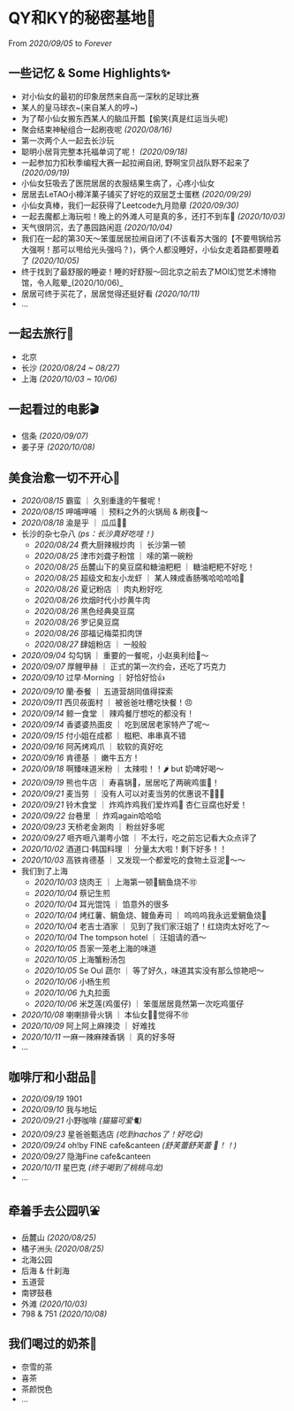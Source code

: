 # QY和KY的秘密基地🧡
From _2020/09/05_ to _Forever_

## 一些记忆 & Some Highlights✨
- 对小仙女的最初的印象居然来自高一深秋的足球比赛
- 某人的皇马球衣~(来自某人的哼~)
- 为了帮小仙女搬东西某人的脑瓜开瓢【偷笑(真是红运当头呢)
- 聚会结束神秘组合一起刷夜呢 _(2020/08/16)_
- 第一次两个人一起去长沙玩
- 聪明小居背完整本托福单词了呢！ _(2020/09/18)_
- 一起参加力扣秋季编程大赛一起拉闸自闭, 野啊宝贝战队野不起来了 _(2020/09/19)_
- 小仙女狂吸去了医院居居的衣服结果生病了，心疼小仙女
- 居居去LeTAO小樽洋菓子铺买了好吃的双层芝士蛋糕 _(2020/09/29)_
- 小仙女真棒，我们一起获得了Leetcode九月勋章 _(2020/09/30)_
- 一起去魔都上海玩啦！晚上的外滩人可是真的多，还打不到车🚗 _(2020/10/03)_
- 天气很阴沉，去了愚园路闲逛  _(2020/10/04)_
- 我们在一起的第30天～笨蛋居居拉闸自闭了(不该看苏大强的【不要甩锅给苏大强啊！那可以甩给光头强吗？)，俩个人都没睡好，小仙女走着路都要睡着了 _(2020/10/05)_
- 终于找到了最舒服的睡姿！睡的好舒服～回北京之前去了MOI幻觉艺术博物馆，令人眩晕_(2020/10/06)_
- 居居可终于买花了，居居觉得还挺好看 _(2020/10/11)_
- ...

## 一起去旅行🧳
- 北京
- 长沙 _(2020/08/24 ~ 08/27)_
- 上海 _(2020/10/03 ~ 10/06)_

## 一起看过的电影🎬
- 信条 _(2020/09/07)_
- 姜子牙 _(2020/10/08)_

## 美食治愈一切不开心🍜
- _2020/08/15_ 霸蛮 ｜ 久别重逢的午餐呢！
- _2020/08/15_ 呷哺呷哺 ｜ 预料之外的火锅局 & 刷夜🍺～
- _2020/08/18_ 渝是乎 ｜ 瓜瓜🍉🍉
- 长沙的杂七杂八 _(ps：长沙真好吃哇！)_
  - _2020/08/24_ 费大厨辣椒炒肉 ｜ 长沙第一顿 
  - _2020/08/25_ 津市刘聋子粉馆 ｜ 嗦的第一碗粉
  - _2020/08/25_ 岳麓山下的臭豆腐和糖油粑粑 ｜ 糖油粑粑不好吃！
  - _2020/08/25_ 超级文和友小龙虾 ｜ 某人辣成香肠嘴哈哈哈哈🦞
  - _2020/08/26_ 夏记粉店 ｜ 肉丸粉好吃
  - _2020/08/26_ 炊烟时代小炒黄牛肉 
  - _2020/08/26_ 黑色经典臭豆腐 
  - _2020/08/26_ 罗记臭豆腐 
  - _2020/08/26_ 邵福记梅菜扣肉饼 
  - _2020/08/27_ 肆姐粉店 ｜ 一般般 
- _2020/09/04_ 勾勾锅 ｜ 重要的一餐呢，小赵奥利给💪～
- _2020/09/07_ 厚鲤甲赫 ｜ 正式的第一次约会，还吃了巧克力
- _2020/09/10_ 过早·Morning ｜ 好恰好恰👍
- _2020/09/10_ 蘭·泰餐 ｜ 五道营胡同值得探索
- _2020/09/11_ 西贝莜面村 ｜ 被爸爸吐槽吃快餐！😠
- _2020/09/14_ 鲸一食堂 ｜ 辣鸡餐厅想吃的都没有！
- _2020/09/14_ 香婆婆热面皮 ｜ 吃到居居老家特产了呢～
- _2020/09/15_ 付小姐在成都 ｜ 糍粑、串串真不错
- _2020/09/16_ 阿芮烤鸡爪 ｜ 软软的真好吃
- _2020/09/16_ 肯德基 ｜ 嫩牛五方！
- _2020/09/18_ 啊臻味道米粉 ｜ 太辣啦！！🌶️ but 奶啤好喝～
- _2020/09/19_ 熊也牛店 ｜ 寿喜锅🍲，居居吃了两碗鸡蛋🥚！
- _2020/09/21_ 麦当劳 ｜ 没有人可以对麦当劳的优惠说不🙅🙅‍♂️
- _2020/09/21_ 铃木食堂 ｜ 炸鸡炸鸡我们爱炸鸡🍗 杏仁豆腐也好爱！
- _2020/09/22_ 台巷里 ｜ 炸鸡again哈哈哈
- _2020/09/23_ 天桥老金涮肉 ｜ 粉丝好多呢
- _2020/09/27_ 咂齐咂八潮粤小馆 ｜ 不太行，吃之前忘记看大众点评了
- _2020/10/02_ 酒道口·韩国料理 ｜ 分量太大啦！剩下好多！！
- _2020/10/03_ 高铁肯德基 ｜ 又发现一个都爱吃的食物土豆泥🥔～～
- 我们到了上海
  - _2020/10/03_ 烧肉王 ｜ 上海第一顿🥩鲷鱼烧不🉑️
  - _2020/10/04_ 蔡记生煎
  - _2020/10/04_ 耳光馄饨 ｜ 馅意外的很多
  - _2020/10/04_ 烤红薯、鲷鱼烧、鳗鱼寿司 ｜ 呜呜呜我永远爱鲷鱼烧🍡
  - _2020/10/04_ 老吉士酒家 ｜ 见到了我们家汪姐了！红烧肉太好吃了～
  - _2020/10/04_ The tompson hotel ｜ 汪姐请的酒～
  - _2020/10/05_ 吾家一笼老上海的味道
  - _2020/10/05_ 上海蟹粉汤包
  - _2020/10/05_ Se Oul 蔬尔 ｜ 等了好久，味道其实没有那么惊艳吧～
  - _2020/10/06_ 小杨生煎 
  - _2020/10/06_ 九丸拉面
  - _2020/10/06_ 米芝莲(鸡蛋仔) ｜ 笨蛋居居竟然第一次吃鸡蛋仔 
- _2020/10/08_ 喇喇排骨火锅 ｜ 本仙女🧚‍♀️觉得不🉑️
- _2020/10/09_ 阿上阿上麻辣烫 ｜ 好难找
- _2020/10/11_ 一麻一辣麻辣香锅 ｜ 真的好多呀
- ...

## 咖啡厅和小甜品🍰
- _2020/09/19_ 1901
- _2020/09/10_ 我与地坛
- _2020/09/21_ 小野咖啡 _(猫猫可爱🐈)_
- _2020/09/23_ 星爸爸甄选店 _(吃到nachos了！好吃😋)_
- _2020/09/24_ oh!by FINE cafe&canteen _(舒芙蕾舒芙蕾 🍮！！)_
- _2020/09/27_ 隐海Fine cafe&canteen
- _2020/10/11_ 星巴克 _(终于喝到了桃桃乌龙)_
- ...

## 牵着手去公园叭⛲️
- 岳麓山 _(2020/08/25)_
- 橘子洲头 _(2020/08/25)_
- 北海公园
- 后海 & 什刹海
- 五道营
- 南锣鼓巷
- 外滩 _(2020/10/03)_
- 798 & 751 _(2020/10/08)_

## 我们喝过的奶茶🥛
- 奈雪的茶
- 喜茶
- 茶颜悦色
- ...
